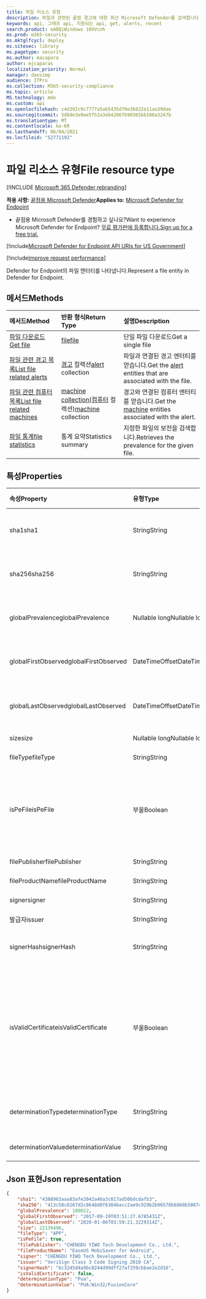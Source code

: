 ```yaml
---
title: 파일 리소스 유형
description: 파일과 관련된 끝점 경고에 대한 최근 Microsoft Defender를 검색합니다.
keywords: api, 그래프 api, 지원되는 api, get, alerts, recent
search.product: eADQiWindows 10XVcnh
ms.prod: m365-security
ms.mktglfcycl: deploy
ms.sitesec: library
ms.pagetype: security
ms.author: macapara
author: mjcaparas
localization_priority: Normal
manager: dansimp
audience: ITPro
ms.collection: M365-security-compliance
ms.topic: article
MS.technology: mde
ms.custom: api
ms.openlocfilehash: c4d392c9c7777a5ab5435d70e36822e11aa39dae
ms.sourcegitcommit: 5d8de3e9ee5f52a3eb4206f690365bb108a3247b
ms.translationtype: MT
ms.contentlocale: ko-KR
ms.lasthandoff: 06/04/2021
ms.locfileid: "52771192"
---
```

# <a name="file-resource-type"></a><span data-ttu-id="47516-104">파일 리소스 유형</span><span class="sxs-lookup"><span data-stu-id="47516-104">File resource type</span></span>

[!INCLUDE [Microsoft 365 Defender rebranding](../../includes/microsoft-defender.md)]


<span data-ttu-id="47516-105">**적용 사항:** [끝점용 Microsoft Defender](https://go.microsoft.com/fwlink/?linkid=2154037)</span><span class="sxs-lookup"><span data-stu-id="47516-105">**Applies to:** [Microsoft Defender for Endpoint](https://go.microsoft.com/fwlink/?linkid=2154037)</span></span>

- <span data-ttu-id="47516-106">끝점용 Microsoft Defender를 경험하고 싶나요?</span><span class="sxs-lookup"><span data-stu-id="47516-106">Want to experience Microsoft Defender for Endpoint?</span></span> [<span data-ttu-id="47516-107">무료 평가판에 등록합니다.</span><span class="sxs-lookup"><span data-stu-id="47516-107">Sign up for a free trial.</span></span>](https://www.microsoft.com/microsoft-365/windows/microsoft-defender-atp?ocid=docs-wdatp-exposedapis-abovefoldlink) 

[!include[Microsoft Defender for Endpoint API URIs for US Government](../../includes/microsoft-defender-api-usgov.md)]

[!include[Improve request performance](../../includes/improve-request-performance.md)]


<span data-ttu-id="47516-108">Defender for Endpoint의 파일 엔터티를 나타냅니다.</span><span class="sxs-lookup"><span data-stu-id="47516-108">Represent a file entity in Defender for Endpoint.</span></span>

## <a name="methods"></a><span data-ttu-id="47516-109">메서드</span><span class="sxs-lookup"><span data-stu-id="47516-109">Methods</span></span>
<span data-ttu-id="47516-110">메서드</span><span class="sxs-lookup"><span data-stu-id="47516-110">Method</span></span>|<span data-ttu-id="47516-111">반환 형식</span><span class="sxs-lookup"><span data-stu-id="47516-111">Return Type</span></span> |<span data-ttu-id="47516-112">설명</span><span class="sxs-lookup"><span data-stu-id="47516-112">Description</span></span>
:---|:---|:---
[<span data-ttu-id="47516-113">파일 다운로드</span><span class="sxs-lookup"><span data-stu-id="47516-113">Get file</span></span>](get-file-information.md) | [<span data-ttu-id="47516-114">file</span><span class="sxs-lookup"><span data-stu-id="47516-114">file</span></span>](files.md) | <span data-ttu-id="47516-115">단일 파일 다운로드</span><span class="sxs-lookup"><span data-stu-id="47516-115">Get a single file</span></span> 
[<span data-ttu-id="47516-116">파일 관련 경고 목록</span><span class="sxs-lookup"><span data-stu-id="47516-116">List file related alerts</span></span>](get-file-related-alerts.md) | <span data-ttu-id="47516-117">[경고](alerts.md) 컬렉션</span><span class="sxs-lookup"><span data-stu-id="47516-117">[alert](alerts.md) collection</span></span> | <span data-ttu-id="47516-118">파일과 [](alerts.md) 연결된 경고 엔터티를 얻습니다.</span><span class="sxs-lookup"><span data-stu-id="47516-118">Get the [alert](alerts.md) entities that are associated with the file.</span></span>
[<span data-ttu-id="47516-119">파일 관련 컴퓨터 목록</span><span class="sxs-lookup"><span data-stu-id="47516-119">List file related machines</span></span>](get-file-related-machines.md) | <span data-ttu-id="47516-120">[machine collection(컴퓨터](machine.md) 컬렉션)</span><span class="sxs-lookup"><span data-stu-id="47516-120">[machine](machine.md) collection</span></span> | <span data-ttu-id="47516-121">경고와 [](machine.md) 연결된 컴퓨터 엔터티를 얻습니다.</span><span class="sxs-lookup"><span data-stu-id="47516-121">Get the [machine](machine.md) entities associated with the alert.</span></span>
[<span data-ttu-id="47516-122">파일 통계</span><span class="sxs-lookup"><span data-stu-id="47516-122">file statistics</span></span>](get-file-statistics.md) | <span data-ttu-id="47516-123">통계 요약</span><span class="sxs-lookup"><span data-stu-id="47516-123">Statistics summary</span></span> | <span data-ttu-id="47516-124">지정한 파일의 보전을 검색합니다.</span><span class="sxs-lookup"><span data-stu-id="47516-124">Retrieves the prevalence for the given file.</span></span>


## <a name="properties"></a><span data-ttu-id="47516-125">특성</span><span class="sxs-lookup"><span data-stu-id="47516-125">Properties</span></span>
|<span data-ttu-id="47516-126">속성</span><span class="sxs-lookup"><span data-stu-id="47516-126">Property</span></span> | <span data-ttu-id="47516-127">유형</span><span class="sxs-lookup"><span data-stu-id="47516-127">Type</span></span>    |   <span data-ttu-id="47516-128">설명</span><span class="sxs-lookup"><span data-stu-id="47516-128">Description</span></span> |
|:---|:---|:---|
|<span data-ttu-id="47516-129">sha1</span><span class="sxs-lookup"><span data-stu-id="47516-129">sha1</span></span> | <span data-ttu-id="47516-130">String</span><span class="sxs-lookup"><span data-stu-id="47516-130">String</span></span> | <span data-ttu-id="47516-131">파일 콘텐츠의 Sha1 해시</span><span class="sxs-lookup"><span data-stu-id="47516-131">Sha1 hash of the file content</span></span> |
|<span data-ttu-id="47516-132">sha256</span><span class="sxs-lookup"><span data-stu-id="47516-132">sha256</span></span> | <span data-ttu-id="47516-133">String</span><span class="sxs-lookup"><span data-stu-id="47516-133">String</span></span> | <span data-ttu-id="47516-134">파일 콘텐츠의 Sha256 해시</span><span class="sxs-lookup"><span data-stu-id="47516-134">Sha256 hash of the file content</span></span> |
|<span data-ttu-id="47516-135">globalPrevalence</span><span class="sxs-lookup"><span data-stu-id="47516-135">globalPrevalence</span></span> | <span data-ttu-id="47516-136">Nullable long</span><span class="sxs-lookup"><span data-stu-id="47516-136">Nullable long</span></span> | <span data-ttu-id="47516-137">조직 전체의 파일 보전</span><span class="sxs-lookup"><span data-stu-id="47516-137">File prevalence across organization</span></span> |
|<span data-ttu-id="47516-138">globalFirstObserved</span><span class="sxs-lookup"><span data-stu-id="47516-138">globalFirstObserved</span></span> | <span data-ttu-id="47516-139">DateTimeOffset</span><span class="sxs-lookup"><span data-stu-id="47516-139">DateTimeOffset</span></span> | <span data-ttu-id="47516-140">파일이 처음으로 관찰된 시간</span><span class="sxs-lookup"><span data-stu-id="47516-140">First time the file was observed</span></span> |
|<span data-ttu-id="47516-141">globalLastObserved</span><span class="sxs-lookup"><span data-stu-id="47516-141">globalLastObserved</span></span> | <span data-ttu-id="47516-142">DateTimeOffset</span><span class="sxs-lookup"><span data-stu-id="47516-142">DateTimeOffset</span></span> | <span data-ttu-id="47516-143">파일이 마지막으로 관찰된 시간</span><span class="sxs-lookup"><span data-stu-id="47516-143">Last time the file was observed</span></span> |
|<span data-ttu-id="47516-144">size</span><span class="sxs-lookup"><span data-stu-id="47516-144">size</span></span> | <span data-ttu-id="47516-145">Nullable long</span><span class="sxs-lookup"><span data-stu-id="47516-145">Nullable long</span></span> | <span data-ttu-id="47516-146">파일 크기</span><span class="sxs-lookup"><span data-stu-id="47516-146">Size of the file</span></span> |
|<span data-ttu-id="47516-147">fileType</span><span class="sxs-lookup"><span data-stu-id="47516-147">fileType</span></span> | <span data-ttu-id="47516-148">String</span><span class="sxs-lookup"><span data-stu-id="47516-148">String</span></span> | <span data-ttu-id="47516-149">파일 형식</span><span class="sxs-lookup"><span data-stu-id="47516-149">Type of the file</span></span> |
|<span data-ttu-id="47516-150">isPeFile</span><span class="sxs-lookup"><span data-stu-id="47516-150">isPeFile</span></span> | <span data-ttu-id="47516-151">부울</span><span class="sxs-lookup"><span data-stu-id="47516-151">Boolean</span></span> | <span data-ttu-id="47516-152">true이면 파일이 이식 가능한 실행 파일(예: "DLL", "EXE" 등)입니다.</span><span class="sxs-lookup"><span data-stu-id="47516-152">true if the file is portable executable (e.g. "DLL", "EXE", etc.)</span></span> |
|<span data-ttu-id="47516-153">filePublisher</span><span class="sxs-lookup"><span data-stu-id="47516-153">filePublisher</span></span> | <span data-ttu-id="47516-154">String</span><span class="sxs-lookup"><span data-stu-id="47516-154">String</span></span> | <span data-ttu-id="47516-155">파일 게시자</span><span class="sxs-lookup"><span data-stu-id="47516-155">File publisher</span></span> |
|<span data-ttu-id="47516-156">fileProductName</span><span class="sxs-lookup"><span data-stu-id="47516-156">fileProductName</span></span> | <span data-ttu-id="47516-157">String</span><span class="sxs-lookup"><span data-stu-id="47516-157">String</span></span> | <span data-ttu-id="47516-158">제품 이름</span><span class="sxs-lookup"><span data-stu-id="47516-158">Product name</span></span> |
|<span data-ttu-id="47516-159">signer</span><span class="sxs-lookup"><span data-stu-id="47516-159">signer</span></span> | <span data-ttu-id="47516-160">String</span><span class="sxs-lookup"><span data-stu-id="47516-160">String</span></span> | <span data-ttu-id="47516-161">파일 서명자</span><span class="sxs-lookup"><span data-stu-id="47516-161">File signer</span></span> |
|<span data-ttu-id="47516-162">발급자</span><span class="sxs-lookup"><span data-stu-id="47516-162">issuer</span></span> | <span data-ttu-id="47516-163">String</span><span class="sxs-lookup"><span data-stu-id="47516-163">String</span></span> | <span data-ttu-id="47516-164">파일 발급자</span><span class="sxs-lookup"><span data-stu-id="47516-164">File issuer</span></span> |
|<span data-ttu-id="47516-165">signerHash</span><span class="sxs-lookup"><span data-stu-id="47516-165">signerHash</span></span> | <span data-ttu-id="47516-166">String</span><span class="sxs-lookup"><span data-stu-id="47516-166">String</span></span> | <span data-ttu-id="47516-167">서명 인증서의 해시</span><span class="sxs-lookup"><span data-stu-id="47516-167">Hash of the signing certificate</span></span> |
|<span data-ttu-id="47516-168">isValidCertificate</span><span class="sxs-lookup"><span data-stu-id="47516-168">isValidCertificate</span></span> | <span data-ttu-id="47516-169">부울</span><span class="sxs-lookup"><span data-stu-id="47516-169">Boolean</span></span> | <span data-ttu-id="47516-170">Microsoft Defender for Endpoint 에이전트에서 인증서 서명이 성공적으로 확인된 경우</span><span class="sxs-lookup"><span data-stu-id="47516-170">Was signing certificate successfully verified by Microsoft Defender for Endpoint agent</span></span> |
|<span data-ttu-id="47516-171">determinationType</span><span class="sxs-lookup"><span data-stu-id="47516-171">determinationType</span></span> | <span data-ttu-id="47516-172">String</span><span class="sxs-lookup"><span data-stu-id="47516-172">String</span></span> | <span data-ttu-id="47516-173">파일의 결정 유형</span><span class="sxs-lookup"><span data-stu-id="47516-173">The determination type of the file</span></span> |
|<span data-ttu-id="47516-174">determinationValue</span><span class="sxs-lookup"><span data-stu-id="47516-174">determinationValue</span></span> | <span data-ttu-id="47516-175">String</span><span class="sxs-lookup"><span data-stu-id="47516-175">String</span></span> | <span data-ttu-id="47516-176">결정 값</span><span class="sxs-lookup"><span data-stu-id="47516-176">Determination value</span></span> |


## <a name="json-representation"></a><span data-ttu-id="47516-177">Json 표현</span><span class="sxs-lookup"><span data-stu-id="47516-177">Json representation</span></span>

```json
{
    "sha1": "4388963aaa83afe2042a46a3c017ad50bdcdafb3",
    "sha256": "413c58c8267d2c8648d8f6384bacc2ae9c929b2b96578b6860b5087cd1bd6462",
    "globalPrevalence": 180022,
    "globalFirstObserved": "2017-09-19T03:51:27.6785431Z",
    "globalLastObserved": "2020-01-06T03:59:21.3229314Z",
    "size": 22139496,
    "fileType": "APP",
    "isPeFile": true,
    "filePublisher": "CHENGDU YIWO Tech Development Co., Ltd.",
    "fileProductName": "EaseUS MobiSaver for Android",
    "signer": "CHENGDU YIWO Tech Development Co., Ltd.",
    "issuer": "VeriSign Class 3 Code Signing 2010 CA",
    "signerHash": "6c3245d4a9bc0244d99dff27af259cbbae2e2d16",
    "isValidCertificate": false,
    "determinationType": "Pua",
    "determinationValue": "PUA:Win32/FusionCore"
}
```
